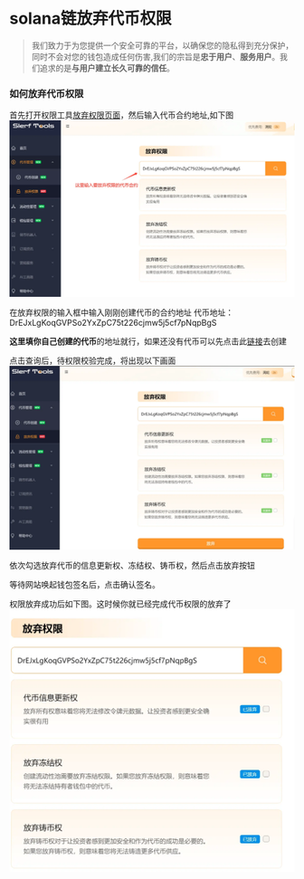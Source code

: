 # solana链放弃代币权限
>我们致力于为您提供一个安全可靠的平台，以确保您的隐私得到充分保护，同时不会对您的钱包造成任何伤害,我们的宗旨是**忠于用户**、**服务用户**。我们追求的是**与用户建立长久可靠的信任**。
### 如何放弃代币权限
首先打开权限工具[放弃权限页面](https://slerf.tools/token/revoke)，然后输入代币合约地址,如下图
![Alt text](./img/revokeToken_1.jpg)

在放弃权限的输入框中输入刚刚创建代币的合约地址
代币地址： DrEJxLgKoqGVPSo2YxZpC75t226cjmw5j5cf7pNqpBgS

**这里填你自己创建的代币**的地址就行，如果还没有代币可以先点击此[链接](https://slerf.tools/token/create)去创建 

点击查询后，待权限校验完成，将出现以下画面
![Alt text](./img/revokeToken_2.jpg)

依次勾选放弃代币的信息更新权、冻结权、铸币权，然后点击放弃按钮

等待网站唤起钱包签名后，点击确认签名。

权限放弃成功后如下图。这时候你就已经完成代币权限的放弃了
![Alt text](./img/revokeToken_3.jpg)
